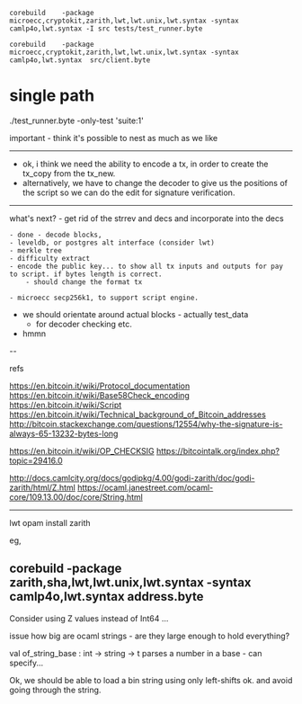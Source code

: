 

```
corebuild    -package microecc,cryptokit,zarith,lwt,lwt.unix,lwt.syntax -syntax camlp4o,lwt.syntax -I src tests/test_runner.byte

corebuild    -package microecc,cryptokit,zarith,lwt,lwt.unix,lwt.syntax -syntax camlp4o,lwt.syntax  src/client.byte
```

# single path
./test_runner.byte -only-test 'suite:1'

important - think it's possible to nest as much as we like

-----

- ok, i think we need the ability to encode a tx, in order to create the tx_copy from the tx_new. 
- alternatively, we have to change the decoder to give us the positions of the script so we can do the 
	edit for signature verification. 


---
what's next?
	- get rid of the strrev and decs  and incorporate into the decs

	- done - decode blocks, 
	- leveldb, or postgres alt interface (consider lwt)
	- merkle tree
	- difficulty extract
	- encode the public key... to show all tx inputs and outputs for pay to script. if bytes length is correct.
		- should change the format tx 

	- microecc secp256k1, to support script engine.

  - we should orientate around actual blocks -  actually test_data
    - for decoder checking etc.
  - hmmn

--

refs

https://en.bitcoin.it/wiki/Protocol_documentation
https://en.bitcoin.it/wiki/Base58Check_encoding
https://en.bitcoin.it/wiki/Script
https://en.bitcoin.it/wiki/Technical_background_of_Bitcoin_addresses
http://bitcoin.stackexchange.com/questions/12554/why-the-signature-is-always-65-13232-bytes-long

https://en.bitcoin.it/wiki/OP_CHECKSIG
https://bitcointalk.org/index.php?topic=29416.0

http://docs.camlcity.org/docs/godipkg/4.00/godi-zarith/doc/godi-zarith/html/Z.html
https://ocaml.janestreet.com/ocaml-core/109.13.00/doc/core/String.html

---
lwt
opam install zarith

eg,

corebuild  -package zarith,sha,lwt,lwt.unix,lwt.syntax -syntax camlp4o,lwt.syntax address.byte 
---

Consider using Z values instead of Int64 ...

issue how big are ocaml strings - are they large enough to hold everything?

val of_string_base : int -> string -> t
	parses a number in a base - can specify...

Ok, we should be able to load a bin string using only left-shifts ok.
and avoid going through the string.
